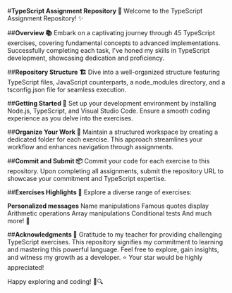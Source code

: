 #**TypeScript Assignment Repository 🚀**
Welcome to the TypeScript Assignment Repository! ✨

##**Overview 📚**
Embark on a captivating journey through 45 TypeScript exercises, covering fundamental concepts to advanced implementations. Successfully completing each task, I've honed my skills in TypeScript development, showcasing dedication and proficiency.

##**Repository Structure 🏗️**
Dive into a well-organized structure featuring TypeScript files, JavaScript counterparts, a node_modules directory, and a tsconfig.json file for seamless execution.

##**Getting Started 🚀**
Set up your development environment by installing Node.js, TypeScript, and Visual Studio Code. Ensure a smooth coding experience as you delve into the exercises.

##**Organize Your Work 📁**
Maintain a structured workspace by creating a dedicated folder for each exercise. This approach streamlines your workflow and enhances navigation through assignments.

##**Commit and Submit 📦**
Commit your code for each exercise to this repository. Upon completing all assignments, submit the repository URL to showcase your commitment and TypeScript expertise.

##**Exercises Highlights 🌟**
Explore a diverse range of exercises:

**Personalized messages**
Name manipulations
Famous quotes display
Arithmetic operations
Array manipulations
Conditional tests
And much more! 🌸

##**Acknowledgments 🙌**
Gratitude to my teacher for providing challenging TypeScript exercises. This repository signifies my commitment to learning and mastering this powerful language.
Feel free to explore, gain insights, and witness my growth as a developer. ⭐ Your star would be highly appreciated!

Happy exploring and coding! 🌟🔍





